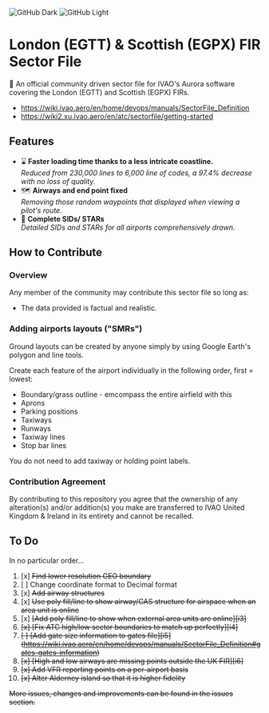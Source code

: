![GitHub Dark](img/logo_white.svg#gh-dark-mode-only)
![GitHub Light](img/logo_blue.svg#gh-light-mode-only)

# London (EGTT) & Scottish (EGPX) FIR Sector File
:wave: An official community driven sector file for IVAO's Aurora software covering the London (EGTT) and Scottish (EGPX) FIRs.

+ https://wiki.ivao.aero/en/home/devops/manuals/SectorFile_Definition
+ https://wiki2.xu.ivao.aero/en/atc/sectorfile/getting-started

## Features
+ :hourglass: **Faster loading time thanks to a less intricate coastline.**  
*Reduced from 230,000 lines to 6,000 line of codes, a 97.4% decrease with no loss of quality.*
+ :world_map: **Airways and end point fixed**  
*Removing those random waypoints that displayed when viewing a pilot's route.*
+ :door: **Complete SIDs/ STARs**  
*Detailed SIDs and STARs for all airports comprehensively drawn.*

## How to Contribute
### Overview
Any member of the community may contribute this sector file so long as:
+ The data provided is factual and realistic.

### Adding airports layouts ("SMRs")
Ground layouts can be created by anyone simply by using Google Earth's polygon and line tools.

Create each feature of the airport individually in the following order, first = lowest:

+ Boundary/grass outline - emcompass the entire airfield with this
+ Aprons
+ Parking positions
+ Taxiways
+ Runways
+ Taxiway lines
+ Stop bar lines

You do not need to add taxiway or holding point labels.

### Contribution Agreement
By contributing to this repository you agree that the ownership of any alteration(s) and/or addition(s) you make are transferred to IVAO United Kingdom & Ireland in its entirety and cannot be recalled.

## To Do
In no particular order...

1) [x] <strike>Find lower resolution GEO boundary</strike>
2) [ ] Change coordinate format to Decimal format
3) [x] <strike>Add airway structures</strike>
4) [x] <strike>Use poly fill/line to show airway/CAS structure for airspace when an area unit is online</strike>
5) [x] <strike>[Add poly fill/line to show when external area units are online][i3]
6) [x] <strike>[Fix ATC high/low sector boundaries to match up perfectly][i4]
7) [ ] [Add gate size information to gates file][i5] (https://wiki.ivao.aero/en/home/devops/manuals/SectorFile_Definition#gates-gates-information)
8) [x] <strike>[High and low airways are missing points outside the UK FIR][i6]</strike>
9) [x] <strike>Add VFR reporting points on a per-airport basis</strike>
10) [x] <strike>Alter Alderney island so that it is higher fidelity

More issues, changes and improvements can be found in the issues section.
